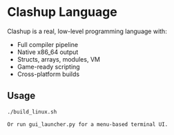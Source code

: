# Clashup Language

Clashup is a real, low-level programming language with:

- Full compiler pipeline
- Native x86_64 output
- Structs, arrays, modules, VM
- Game-ready scripting
- Cross-platform builds

## Usage

```bash
./build_linux.sh

Or run gui_launcher.py for a menu-based terminal UI.​



